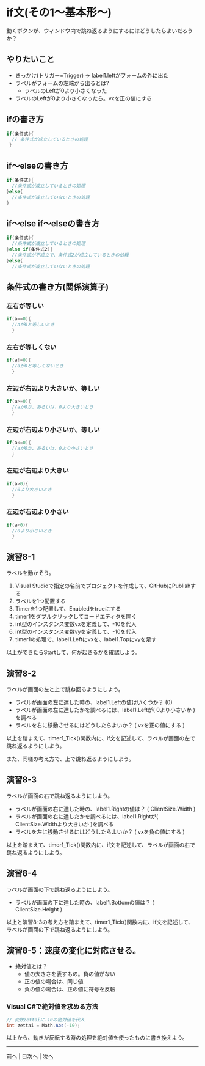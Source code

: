 # if文(その1～基本形～)
動くボタンが、ウィンドウ内で跳ね返るようにするにはどうしたらよいだろうか？

## やりたいこと
- きっかけ(トリガー=Trigger) → label1.leftがフォームの外に出た
- ラベルがフォームの左端から出るとは?
  - ラベルのLeftが0より小さくなった
- ラベルのLeftが0より小さくなったら。vxを正の値にする

## ifの書き方
```cs
if(条件式){
  // 条件式が成立しているときの処理
 }
```

## if～elseの書き方
```cs
if(条件式){
  //条件式が成立しているときの処理
}else{
  //条件式が成立していないときの処理
}
```

## if～else if～elseの書き方
```cs
if(条件式){
  //条件式が成立しているときの処理
}else if(条件式2){
  //条件式が不成立で、条件式2が成立しているときの処理
}else{
  //条件式が成立していないときの処理
```

## 条件式の書き方(関係演算子)
### 左右が等しい

```cs
if(a==0){
  //aが0と等しいとき
  }
```

### 左右が等しくない

```cs
if(a!=0){
  //aが0と等しくないとき
  }
```

### 左辺が右辺より大きいか、等しい

```cs
if(a>=0){
  //aが0か、あるいは、0より大きいとき
  }
```

### 左辺が右辺より小さいか、等しい

```cs
if(a<=0){
  //aが0か、あるいは、0より小さいとき
  }
```

### 左辺が右辺より大きい

```cs
if(a>0){
  //0より大きいとき
  }
```

### 左辺が右辺より小さい

```cs
if(a<0){
  //0より小さいとき
  }
```

## 演習8-1
ラベルを動かそう。

1.	Visual Studioで指定の名前でプロジェクトを作成して、GitHubにPublishする
2.	ラベルを1つ配置する
3.	Timerを1つ配置して、Enabledをtrueにする
4.	timer1をダブルクリックしてコードエディタを開く
5.	int型のインスタンス変数vxを定義して、-10を代入
6.	int型のインスタンス変数vyを定義して、-10を代入
7.	timer1の処理で、label1.Leftにvxを、label1.Topにvyを足す

以上ができたらStartして、何が起きるかを確認しよう。

## 演習8-2
ラベルが画面の左と上で跳ね回るようにしよう。

- ラベルが画面の左に達した時の、label1.Leftの値はいくつか？ (0)
- ラベルが画面の左に達したかを調べるには、label1.Leftが( 0より小さいか )を調べる
- ラベルを右に移動させるにはどうしたらよいか？ ( vxを正の値にする )

以上を踏まえて、timer1_Tick()関数内に、if文を記述して、ラベルが画面の左で跳ね返るようにしよう。

また、同様の考え方で、上で跳ね返るようにしよう。

## 演習8-3
ラベルが画面の右で跳ね返るようにしよう。
- ラベルが画面の右に達した時の、label1.Rightの値は？    ( ClientSize.Width )
- ラベルが画面の右に達したかを調べるには、label1.Rightが( ClientSize.Widthより大きいか )を調べる
- ラベルを左に移動させるにはどうしたらよいか？ ( vxを負の値にする )

以上を踏まえて、timer1_Tick()関数内に、if文を記述して、ラベルが画面の右で跳ね返るようにしよう。

## 演習8-4
ラベルが画面の下で跳ね返るようにしよう。

- ラベルが画面の下に達した時の、label1.Bottomの値は？   ( ClientSize.Height )

以上と演習8-3の考え方を踏まえて、timer1_Tick()関数内に、if文を記述して、ラベルが画面の下で跳ね返るようにしよう。

## 演習8-5：速度の変化に対応させる。
- 絶対値とは？
  - 値の大きさを表すもの。負の値がない
  - 正の値の場合は、同じ値
  - 負の値の場合は、正の値に符号を反転

### Visual C#で絶対値を求める方法

```cs
// 変数zettaiに-10の絶対値を代入
int zettai = Math.Abs(-10);
```

以上から、動きが反転する時の処理を絶対値を使ったものに書き換えよう。

---

[前へ](07.md) | [目次へ](README.md#%E7%9B%AE%E6%AC%A1) | [次へ](09.md)
